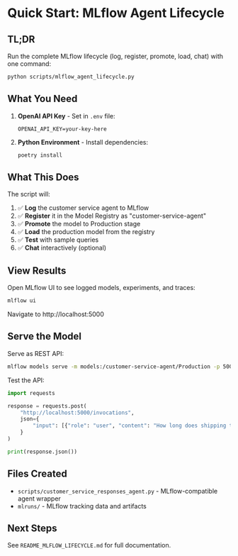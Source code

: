 # Quick Start: MLflow Agent Lifecycle

## TL;DR

Run the complete MLflow lifecycle (log, register, promote, load, chat) with one command:

```bash
python scripts/mlflow_agent_lifecycle.py
```

## What You Need

1. **OpenAI API Key** - Set in `.env` file:
   ```
   OPENAI_API_KEY=your-key-here
   ```

2. **Python Environment** - Install dependencies:
   ```bash
   poetry install
   ```

## What This Does

The script will:

1. ✅ **Log** the customer service agent to MLflow
2. ✅ **Register** it in the Model Registry as "customer-service-agent"  
3. ✅ **Promote** the model to Production stage
4. ✅ **Load** the production model from the registry
5. ✅ **Test** with sample queries
6. ✅ **Chat** interactively (optional)

## View Results

Open MLflow UI to see logged models, experiments, and traces:

```bash
mlflow ui
```

Navigate to http://localhost:5000

## Serve the Model

Serve as REST API:

```bash
mlflow models serve -m models:/customer-service-agent/Production -p 5000
```

Test the API:

```python
import requests

response = requests.post(
    "http://localhost:5000/invocations",
    json={
        "input": [{"role": "user", "content": "How long does shipping take?"}]
    }
)

print(response.json())
```

## Files Created

- `scripts/customer_service_responses_agent.py` - MLflow-compatible agent wrapper
- `mlruns/` - MLflow tracking data and artifacts

## Next Steps

See `README_MLFLOW_LIFECYCLE.md` for full documentation.
